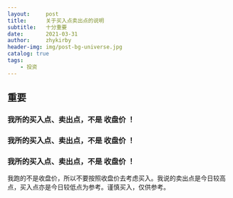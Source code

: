 ```yaml
---
layout:     post
title:      关于买入点卖出点的说明
subtitle:   十分重要
date:       2021-03-31
author:     zhykirby
header-img: img/post-bg-universe.jpg
catalog: true
tags:
    - 投资
---
```



## 重要

### 我所的买入点、卖出点，不是 __收盘价__ ！  
### 我所的买入点、卖出点，不是 __收盘价__ ！  
### 我所的买入点、卖出点，不是 __收盘价__ ！  

我跑的不是收盘价，所以不要按照收盘价去考虑买入。我说的卖出点是今日较高点，买入点亦是今日较低点为参考。谨慎买入，仅供参考。
